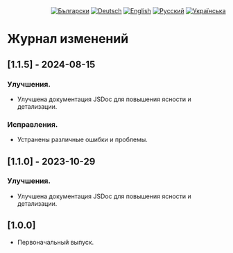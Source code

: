 <div id="locales" align="right">
  <a href="../bg/CHANGELOG.md"><img src="https://img.shields.io/badge/BG-grey?style=flat" alt="Български"></a>
  <a href="../de/CHANGELOG.md"><img src="https://img.shields.io/badge/DE-grey?style=flat" alt="Deutsch"></a>
  <a href="../en/CHANGELOG.md"><img src="https://img.shields.io/badge/EN-grey?style=flat" alt="English"></a>
  <a href="../ru/CHANGELOG.md"><img src="https://img.shields.io/badge/RU-blue?style=flat" alt="Русский"></a>
  <a href="../uk/CHANGELOG.md"><img src="https://img.shields.io/badge/UK-grey?style=flat" alt="Українська"></a>
</div>


# Журнал изменений


## [1.1.5] - 2024-08-15

### Улучшения.
* Улучшена документация JSDoc для повышения ясности и детализации.

### Исправления.
* Устранены различные ошибки и проблемы.


## [1.1.0] - 2023-10-29

### Улучшения.
* Улучшена документация JSDoc для повышения ясности и детализации.


## [1.0.0]

* Первоначальный выпуск.